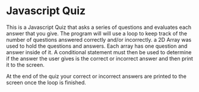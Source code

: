 # Javascript Quiz 

This is a Javascript Quiz that asks a series of questions and evaluates each answer that you give. The program will will use a loop to keep track of the number of questions answered correctly and/or incorrectly. a 2D Array was used to hold the questions and answers. Each array has one question and answer inside of it. A conditional statement must then be used to determine if the answer the user gives is the correct or incorrect answer and then print it to the screen. 

At the end of the quiz your correct or incorrect answers are printed to the screen once the loop is finished. 